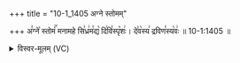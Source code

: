 +++
title = "10-1_1405 अग्ने स्तोमम्"

+++
अ꣣ग्ने꣡ स्तोमं꣢꣯ मनामहे सि꣣ध्र꣢म꣣द्य꣡ दि꣢वि꣣स्पृ꣡शः꣢। दे꣣व꣡स्य꣢ द्रविण꣣स्य꣡वः꣢ ॥ 10-1:1405 ॥

<details><summary>विस्वर-मूलम् (VC)</summary>

अग्ने स्तोमं मनामहे सिध्रमद्य दिविस्पृशः । देवस्य द्रविणस्यवः ॥१४०५॥
</details>